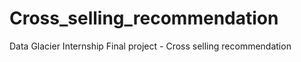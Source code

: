 # Cross_selling_recommendation
Data Glacier Internship Final project - Cross selling recommendation
